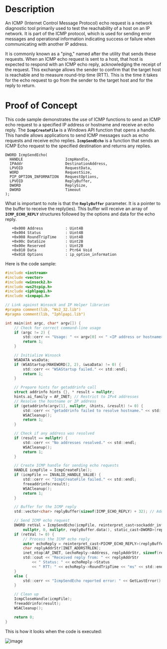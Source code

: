 # Description

An ICMP (Internet Control Message Protocol) echo request is a network diagnostic tool primarily used to test the reachability of a host on an IP network. It is part of the ICMP protocol, which is used for sending error messages and operational information indicating success or failure when communicating with another IP address.

It is commonly known as a "ping," named after the utility that sends these requests. When an ICMP echo request is sent to a host, that host is expected to respond with an ICMP echo reply, acknowledging the receipt of the request. This exchange allows the sender to confirm that the target host is reachable and to measure round-trip time (RTT). This is the time it takes for the echo request to go from the sender to the target host and for the reply to return.

# Proof of Concept

This code sample demonstrates the use of ICMP functions to send an ICMP echo request to a specified IP address or hostname and receive an echo reply. 
The **`IcmpCreateFile`** is a Windows API function that opens a handle. This handle allows applications to send ICMP messages such as echo requests and receive echo replies. 
**`IcmpSendEcho`** is a function that sends an ICMP Echo request to the specified destination and returns any replies. 

```
DWORD IcmpSendEcho(
  HANDLE                   IcmpHandle,
  IPAddr                   DestinationAddress,
  LPVOID                   RequestData,
  WORD                     RequestSize,
  PIP_OPTION_INFORMATION   RequestOptions,
  LPVOID                   ReplyBuffer,
  DWORD                    ReplySize,
  DWORD                    Timeout
);
```

What is important to note is that the **`ReplyBuffer`** parameter. It is a pointer to the buffer to receive the reply(ies). This buffer will receive an array of **`ICMP_ECHO_REPLY`** structures followed by the options and data for the echo reply.

```
   +0x000 Address          : Uint4B
   +0x004 Status           : Uint4B
   +0x008 RoundTripTime    : Uint4B
   +0x00c DataSize         : Uint2B
   +0x00e Reserved         : Uint2B
   +0x010 Data             : Ptr64 Void
   +0x018 Options          : ip_option_information
```

Here is the code sample:

```c
#include <iostream>
#include <vector>
#include <winsock2.h>
#include <ws2tcpip.h>
#include <iphlpapi.h>
#include <icmpapi.h>

// Link against Winsock and IP Helper libraries
#pragma comment(lib, "Ws2_32.lib")
#pragma comment(lib, "Iphlpapi.lib")

int main(int argc, char* argv[]) {
    // Check for correct command-line usage
    if (argc != 2) {
        std::cerr << "Usage: " << argv[0] << " <IP address or hostname>" << std::endl;
        return 1;
    }

    // Initialize Winsock
    WSADATA wsaData;
    if (WSAStartup(MAKEWORD(2, 2), &wsaData) != 0) {
        std::cerr << "WSAStartup failed." << std::endl;
        return 1;
    }

    // Prepare hints for getaddrinfo call
    struct addrinfo hints {}, * result = nullptr;
    hints.ai_family = AF_INET; // Restrict to IPv4 addresses
    // Resolve the hostname or IP address
    if (getaddrinfo(argv[1], nullptr, &hints, &result) != 0) {
        std::cerr << "getaddrinfo failed to resolve hostname." << std::endl;
        WSACleanup();
        return 1;
    }

    // Check if any address was resolved
    if (result == nullptr) {
        std::cerr << "No addresses resolved." << std::endl;
        WSACleanup();
        return 1;
    }

    // Create ICMP handle for sending echo requests
    HANDLE icmpFile = IcmpCreateFile();
    if (icmpFile == INVALID_HANDLE_VALUE) {
        std::cerr << "IcmpCreateFile failed." << std::endl;
        freeaddrinfo(result);
        WSACleanup();
        return 1;
    }

    // Buffer for the ICMP reply
    std::vector<char> replyBuffer(sizeof(ICMP_ECHO_REPLY) + 32); // Additional space for data

    // Send ICMP echo request
    DWORD retVal = IcmpSendEcho(icmpFile, reinterpret_cast<sockaddr_in*>(result->ai_addr)->sin_addr.s_addr,
        nullptr, 0, nullptr, replyBuffer.data(), static_cast<DWORD>(replyBuffer.size()), 1000);
    if (retVal != 0) {
        // Process the ICMP echo reply
        auto* echoReply = reinterpret_cast<PICMP_ECHO_REPLY>(replyBuffer.data());
        char replyAddrStr[INET_ADDRSTRLEN];
        inet_ntop(AF_INET, &echoReply->Address, replyAddrStr, sizeof(replyAddrStr));
        std::cout << "Received reply from: " << replyAddrStr
            << " Status: " << echoReply->Status
            << " RTT: " << echoReply->RoundTripTime << "ms" << std::endl;
    }
    else {
        std::cerr << "IcmpSendEcho reported error: " << GetLastError() << std::endl;
    }

    // Clean up
    IcmpCloseHandle(icmpFile);
    freeaddrinfo(result);
    WSACleanup();

    return 0;
}
```

This is how it looks when the code is executed:

![image](https://github.com/DebugPrivilege/WindowsAP1/assets/63166600/c68acbe9-c806-4b0d-87ea-4cbd82251e02)


